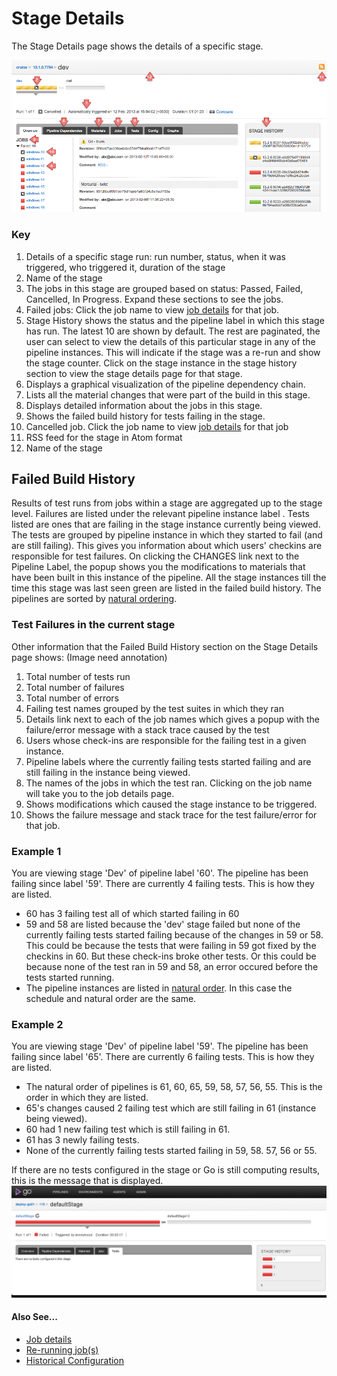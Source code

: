 # Stage Details

The Stage Details page shows the details of a specific stage.

![Stage Details Page](../resources/images/stage_details.png)

### Key

1.  Details of a specific stage run: run number, status, when it was triggered, who triggered it, duration of the stage
2.  Name of the stage
3.  The jobs in this stage are grouped based on status: Passed, Failed, Cancelled, In Progress. Expand these sections to see the jobs.
4.  Failed jobs: Click the job name to view [job details](../navigation/job_details_page.md) for that job.
5.  Stage History shows the status and the pipeline label in which this stage has run. The latest 10 are shown by default. The rest are paginated, the user can select to view the details of this particular stage in any of the pipeline instances. This will indicate if the stage was a re-run and show the stage counter. Click on the stage instance in the stage history section to view the stage details page for that stage.
6.  Displays a graphical visualization of the pipeline dependency chain.
7.  Lists all the material changes that were part of the build in this stage.
8.  Displays detailed information about the jobs in this stage.
9.  Shows the failed build history for tests failing in the stage.
10. Cancelled job. Click the job name to view [job details](../navigation/job_details_page.md) for that job
11. RSS feed for the stage in Atom format
12. Name of the stage

## Failed Build History

Results of test runs from jobs within a stage are aggregated up to the stage level. Failures are listed under the relevant pipeline instance label . Tests listed are ones that are failing in the stage instance currently being viewed. The tests are grouped by pipeline instance in which they started to fail (and are still failing). This gives you information about which users' checkins are responsible for test failures. On clicking the CHANGES link next to the Pipeline Label, the popup shows you the modifications to materials that have been built in this instance of the pipeline. All the stage instances till the time this stage was last seen green are listed in the failed build history. The pipelines are sorted by [natural ordering](../faq/ordering_of_pipelines.md).

### Test Failures in the current stage

Other information that the Failed Build History section on the Stage Details page shows: (Image need annotation)

1.  Total number of tests run
2.  Total number of failures
3.  Total number of errors
4.  Failing test names grouped by the test suites in which they ran
5.  Details link next to each of the job names which gives a popup with the failure/error message with a stack trace caused by the test
6.  Users whose check-ins are responsible for the failing test in a given instance.
7.  Pipeline labels where the currently failing tests started failing and are still failing in the instance being viewed.
8.  The names of the jobs in which the test ran. Clicking on the job name will take you to the job details page.
9.  Shows modifications which caused the stage instance to be triggered.
10. Shows the failure message and stack trace for the test failure/error for that job.

### Example 1

You are viewing stage 'Dev' of pipeline label '60'. The pipeline has been failing since label '59'. There are currently 4 failing tests. This is how they are listed.

-   60 has 3 failing test all of which started failing in 60
-   59 and 58 are listed because the 'dev' stage failed but none of the currently failing tests started failing because of the changes in 59 or 58. This could be because the tests that were failing in 59 got fixed by the checkins in 60. But these check-ins broke other tests. Or this could be because none of the test ran in 59 and 58, an error occured before the tests started running.
-   The pipeline instances are listed in [natural order](../faq/ordering_of_pipelines.md). In this case the schedule and natural order are the same.

### Example 2

You are viewing stage 'Dev' of pipeline label '59'. The pipeline has been failing since label '65'. There are currently 6 failing tests. This is how they are listed.

-   The natural order of pipelines is 61, 60, 65, 59, 58, 57, 56, 55. This is the order in which they are listed.
-   65's changes caused 2 failing test which are still failing in 61 (instance being viewed).
-   60 had 1 new failing test which is still failing in 61.
-   61 has 3 newly failing tests.
-   None of the currently failing tests started failing in 59, 58. 57, 56 or 55.

If there are no tests configured in the stage or Go is still computing results, this is the message that is displayed.
![](../resources/images/no_tests_configured.png)

#### Also See...

-   [Job details](../navigation/job_details_page.md)
-   [Re-running job(s)](../faq/job_rerun.md)
-   [Historical Configuration](../faq/stage_old_config.md)